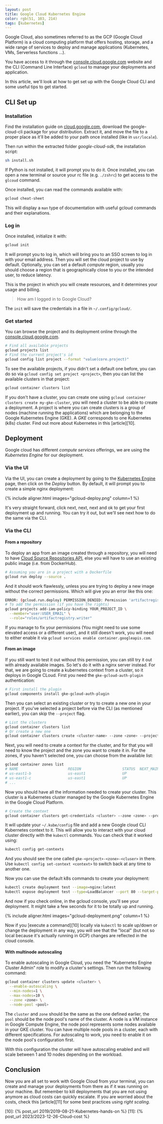 ```yaml
---
layout: post
title: Google Cloud Kubernetes Engine
color: rgb(51, 103, 214)
tags: [kubernetes]
---
```


Google Cloud, also sometimes referred to as the GCP (Google Cloud Platform) is a cloud computing platform that offers hosting, 
storage, and a wide range of services to deploy and manage applications (Kubernetes, VMs, Serverless functions ...).

You have access to it through the [console.cloud.google.com][2] website and the CLI (Command Line Interface) `gcloud` to 
manage your deployments and application.

In this article, we'll look at how to get set up with the Google Cloud CLI and some useful tips to get started.

## CLI Set up

### Installation

Find the installation guide on [cloud.google.com][1], download the google-cloud-cli package for your distribution.
Extract it, and move the file to a proper place as it'll be added to your path once installed (like in `usr/locale`).

Then run within the extracted folder _google-cloud-sdk_, the installation script:

```bash
sh install.sh
```      

If Python is not installed, it will prompt you to do it. Once installed, you can open a new terminal
or source your rc file (e.g. `./zshrc`) to get access to the `glcoud` command.

Once installed, you can read the commands available with:

```bash
gcloud cheat-sheet
```

This will display a `man` type of documentation with useful gcloud commands and their explanations.

### Log in

Once installed, initialize it with:

```bash
gcloud init
```

It will prompt you to log in, which will bring you to an SSO screen to log in with your email address.
Then you will set the cloud project to use by default. 
Optionally, you can set a default _compute_ region, usually you should choose a region that is geographically close to you
or the intended user, to reduce latency.

This is the project in which you will create resources, and it determines your usage and billing.

> How am I logged in to Google Cloud?

The `init` will save the credentials in a file in `~/.config/gcloud/`. 

### Get started

You can browse the project and its deployment online through the [console.cloud.google.com][2].

```bash
# Find all available projects
gcloud projects list
# Find the current project's id
gcloud config list project --format "value(core.project)"
```

To see the available projects, if you didn't set a default one before, 
you can do so via `gcloud config set project <project>`, then you can list the available clusters in that project:

```bash
gcloud container clusters list
```

If you don't have a cluster, you can create one using `gcloud container clusters create my-gke-cluster`, you will need 
a cluster to be able to create a deployment. 
A project is where you can create clusters is a group of nodes (machine running the applications) 
which are belonging to the Google Kubernetes Engine (GKE). A _GKE_ corresponds to one Kubernetes (k8s) cluster.
Find out more about Kubernetes in this [article][10].

## Deployment

Google cloud has different _compute services_ offerings, we are using the _Kubernetes Engine_ for our deployment.

### Via the UI

Via the UI, you can create a deployment by going to the [Kubernetes Engine][4] page, then click on the _Deploy_ button.
By default, it will prompt you to create a simple nginx deployment:

{% include aligner.html images="gcloud-deploy.png" column=1 %}

It's very straight forward, click next, next, next and ok to get your first deployment up and running.
You can try it out, but we'll see next how to do the same via the CLI.

### Via the CLI

#### From a repository

To deploy an app from an image created through a repository, you will need to have [Cloud Source Repositories API][3],
else you will have to use an existing public image (i.e. from DockerHub).

```bash
# Assuming you are in a project with a Dockerfile
gcloud run deploy --source .
```

And it should work flawlessly, unless you are trying to deploy a new image without the correct permissions.
Which will give you an error like this one:

```bash
ERROR: (gcloud.run.deploy) PERMISSION_DENIED: Permission 'artifactregistry.repositories.create' denied on resource '//artifactregistry.googleapis.com/projects/<project id>/locations/<zone>' (or it may not exist).
# To add the permission (if you have the rights)
gcloud projects add-iam-policy-binding YOUR_PROJECT_ID \
  --member="user:USER_EMAIL" \
  --role="roles/artifactregistry.writer"
```

If you manage to fix your permissions (You might need to use some elevated access or a different user),
and it still doesn't work, you will need to either enable it via `gcloud services enable container.googleapis.com`.

#### From an image

If you still want to test it out without this permission, you can still try it out with already available images.
So let's do it with a nginx server instead. 
For that, we are going to create a kubernetes context from a cluster, so it deploys in Google CLoud.
First you need the `gke-gcloud-auth-plugin` authentication:

```bash
# First install the plugin
gcloud components install gke-gcloud-auth-plugin
```

Then you can select an existing cluster or try to create a new one in your project.
If you've selected a project before via the CLI (as mentioned earlier), you can skip the `--project` flag.

```bash
# List the clusters
gcloud container clusters list
# Or create a new one
gcloud container clusters create <cluster-name> --zone <zone> --project <project>
```

Next, you will need to create a context for the cluster, and for that you will need to know the project and the zone
you want to create it in.
For the zones, if you haven't selected one, you can choose from the available list:

```bash
gcloud container zones list
# NAME                       REGION                   STATUS  NEXT_MAINTENANCE  TURNDOWN_DATE
# us-east1-b                 us-east1                 UP
# us-east1-c                 us-east1                 UP
# ...
```

Now you should have all the information needed to create your cluster.
This cluster is a Kubernetes cluster managed by the Google Kubernetes Engine in the Google Cloud Platform.

```bash
# Create the context
gcloud container clusters get-credentials <cluster> --zone <zone> --project <project>
```

It will update your `~/.kube/config` file and add a new Google cloud CLI Kubernetes context to it. 
This will allow you to interact with your cloud cluster directly with the `kubectl` commands.
You can check that it worked using:

```bash
kubectl config get-contexts
```

And you should see the one called `gke-<project>-<zone>-<cluser>` in there. Use `kubectl config set-context <context>` to
switch back at any time to another one.

Now you can use the default k8s commands to create your deployment:

```bash
kubectl create deployment test --image=nginx:latest  
kubectl expose deployment test --type=LoadBalancer --port 80 --target-port 8080
```

And now if you check online, in the gcloud console, you'll see your deployment. It might take a few seconds for it to be
totally up and running.

{% include aligner.html images="gcloud-deployment.png" column=1 %}

Now if you [execute a command][10] locally via `kubectl` to scale up/down or change the deployment in any way, 
you will see that the "local" (but not so local because it's actually running in GCP) changes are reflected in the cloud console.

#### With multinode autoscaling

To enable autoscaling in Google Cloud, you need the "Kubernetes Engine Cluster Admin" role to modify a cluster's settings.
Then run the following command:

```bash
gcloud container clusters update <cluster> \
  --enable-autoscaling \
  --min-nodes=1 \
  --max-nodes=10 \
  --zone <zone> \
  --node-pool <pool>
```

The `cluster` and `zone` should be the same as the one defined earlier, the `pool` should be the node pool's name
of the cluster. 
A node is a VM instance in Google Compute Engine, the node pool represents some nodes available in your GKE cluster.
You can have multiple node pools in a cluster, each with different specifications. For autoscaling to work,
you need to enable it on the node pool's configuration first.

With this configuration the cluster will have autoscaling enabled
and will scale between 1 and 10 nodes depending on the workload.

## Conclusion

Now you are all set to work with Google Cloud from your terminal, you can create and manage your deployments from there
as if it was running on your machine.
But remember to kill deployments that you are not using anymore as cloud costs can quickly escalate.
If you are worried about the costs, check this [article][11] for some best practices using _right scaling_.

[1]: https://cloud.google.com/sdk/docs/install
[2]: https://console.cloud.google.com/kubernetes/list/overview
[3]: https://console.cloud.google.com/apis/library/sourcerepo.googleapis.com
[4]: https://console.cloud.google.com/kubernetes/deployment/
[10]: {% post_url 2019/2019-08-21-Kubernetes-hands-on %}
[11]: {% post_url 2023/2023-12-26-Cloud-cost %}
